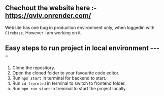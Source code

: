 ## Chechout the website here :- https://qviv.onrender.com/
   Website has one bug in production environment only, when loggedin with `Firebase`. However I am working on it. 

## Easy steps to run project in local environment ----

1) Clone the repository.
2) Open the cloned folder to your favourite code editor.
3) Run `npm start` in terminal for backend to start.
4) Run `cd frornted` in terminal to switch to frontend folder.
5) Run `npm run start` in treminal to start the project locally.
